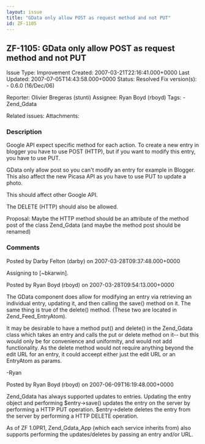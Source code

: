 ```yaml
---
layout: issue
title: "GData only allow POST as request method and not PUT"
id: ZF-1105
---
```


ZF-1105: GData only allow POST as request method and not PUT
------------------------------------------------------------

 Issue Type: Improvement Created: 2007-03-21T22:16:41.000+0000 Last Updated: 2007-07-05T14:43:58.000+0000 Status: Resolved Fix version(s): - 0.6.0 (16/Dec/06)
 
 Reporter:  Olivier Bregeras (stunti)  Assignee:  Ryan Boyd (rboyd)  Tags: - Zend\_Gdata
 
 Related issues: 
 Attachments: 
### Description

Google API expect specific method for each action. To create a new entry in blogger you have to use POST (HTTP), but if you want to modify this entry, you have to use PUT.

GData only allow post so you can't modify an entry for example in Blogger. This also affect the new Picasa API as you have to use PUT to update a photo.

This should affect other Google API.

The DELETE (HTTP) should also be allowed.

Proposal: Maybe the HTTP method should be an attribute of the method post of the class Zend\_Gdata (and maybe the method post should be renamed)

 

 

### Comments

Posted by Darby Felton (darby) on 2007-03-28T09:37:48.000+0000

Assigning to [~bkarwin].

 

 

Posted by Ryan Boyd (rboyd) on 2007-03-28T09:54:13.000+0000

The GData component does allow for modifying an entry via retrieving an individual entry, updating it, and then calling the save() method on it. The same thing is true of the delete() method. (These two are located in Zend\_Feed\_EntryAtom).

It may be desirable to have a method put() and delete() in the Zend\_Gdata class which takes an entry and calls the put or delete method on it-- but this would only be for convenience and uniformity, and would not add functionality. As the delete method would not require anything beyond the edit URL for an entry, it could acceept either just the edit URL or an EntryAtom as params.

-Ryan

 

 

Posted by Ryan Boyd (rboyd) on 2007-06-09T16:19:48.000+0000

Zend\_Gdata has always supported updates to entries. Updating the entry object and performing $entry->save() updates the entry on the server by performing a HTTP PUT operation. $entry->delete deletes the entry from the server by performing a HTTP DELETE operation.

As of ZF 1.0PR1, Zend\_Gdata\_App (which each service inherits from) also supports performing the updates/deletes by passing an entry and/or URL.

 

 